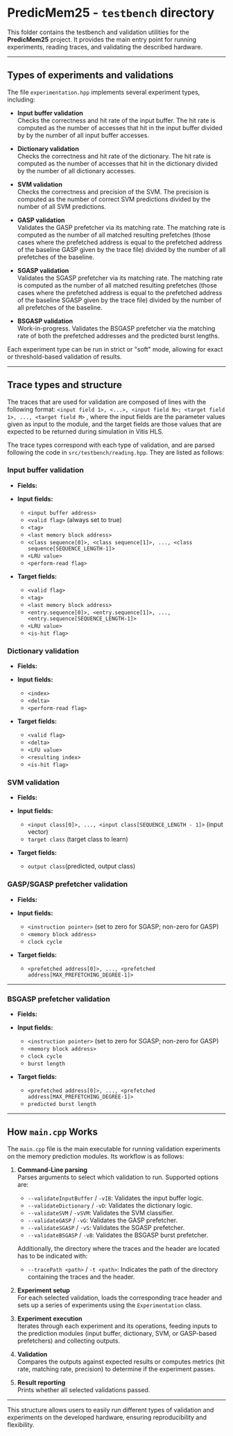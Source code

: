 # PredicMem25 - `testbench` directory

This folder contains the testbench and validation utilities for the **PredicMem25** project. It provides the main entry point for running experiments, reading traces, and validating the described hardware.

---

## Types of experiments and validations

The file `experimentation.hpp` implements several experiment types, including:

- **Input buffer validation**  
  Checks the correctness and hit rate of the input buffer. The hit rate is computed as the number of accesses that hit in the input buffer divided by by the number of all input buffer accesses.

- **Dictionary validation**  
  Checks the correctness and hit rate of the dictionary. The hit rate is computed as the number of accesses that hit in the dictionary divided by the number of all dictionary accesses.

- **SVM validation**  
  Checks the correctness and precision of the SVM. The precision is computed as the number of correct SVM predictions divided by the number of all SVM predictions.

- **GASP validation**  
  Validates the GASP prefetcher via its matching rate. The matching rate is computed as the number of all matched resulting prefetches (those cases where the prefetched address is equal to the prefetched address of the baseline GASP given by the trace file) divided by the number of all prefetches of the baseline.

- **SGASP validation**  
  Validates the SGASP prefetcher via its matching rate. The matching rate is computed as the number of all matched resulting prefetches (those cases where the prefetched address is equal to the prefetched address of the baseline SGASP given by the trace file) divided by the number of all prefetches of the baseline.

- **BSGASP validation**  
  Work-in-progress. Validates the BSGASP prefetcher via the matching rate of both the prefetched addresses and the predicted burst lengths.

Each experiment type can be run in strict or "soft" mode, allowing for exact or threshold-based validation of results.

---

## Trace types and structure

The traces that are used for validation are composed of lines with the following format:
`<input field 1>, <...>, <input field N>; <target field 1>, ..., <target field M>`
, where the input fields are the parameter values given as input to the module, and the target fields are those values that are expected to be returned during simulation in Vitis HLS.

The trace types correspond with each type of validation, and are parsed following the code in `src/testbench/reading.hpp`. They are listed as follows:

### Input buffer validation

- **Fields:**  
 
- **Input fields:**
  - `<input buffer address>`
  - `<valid flag>` (always set to true)
  - `<tag>`
  - `<last memory block address>`
  - `<class sequence[0]>, <class sequence[1]>, ..., <class sequence[SEQUENCE_LENGTH-1]>`
  - `<LRU value>`
  - `<perform-read flag>`

- **Target fields:**
  - `<valid flag>`
  - `<tag>`
  - `<last memory block address>`
  - `<entry.sequence[0]>, <entry.sequence[1]>, ..., <entry.sequence[SEQUENCE_LENGTH-1]>`
  - `<LRU value>`
  - `<is-hit flag>`


### Dictionary validation

- **Fields:**  

- **Input fields:**
  - `<index>`
  - `<delta>`
  - `<perform-read flag>`

- **Target fields:**
  - `<valid flag>`
  - `<delta>`
  - `<LFU value>`
  - `<resulting index>`
  - `<is-hit flag>`


### SVM validation

- **Fields:**  

- **Input fields:**
  - `<input class[0]>, ..., <input class[SEQUENCE_LENGTH - 1]>` (input vector)
  - `target class` (target class to learn)

- **Target fields:**
  - `output class`(predicted, output class)


### GASP/SGASP prefetcher validation

- **Fields:**  

- **Input fields:**
  - `<instruction pointer>` (set to zero for SGASP; non-zero for GASP)
  - `<memory block address>`
  - `clock cycle`

- **Target fields:**
  - `<prefetched address[0]>, ..., <prefetched address[MAX_PREFETCHING_DEGREE-1]>`


---

### BSGASP prefetcher validation

- **Fields:**  

- **Input fields:**
  - `<instruction pointer>` (set to zero for SGASP; non-zero for GASP)
  - `<memory block address>`
  - `clock cycle`
  - `burst length`

- **Target fields:**
  - `<prefetched address[0]>, ..., <prefetched address[MAX_PREFETCHING_DEGREE-1]>`
  - `predicted burst length`


---

## How `main.cpp` Works

The `main.cpp` file is the main executable for running validation experiments on the memory prediction modules. Its workflow is as follows:

1. **Command-Line parsing**  
   Parses arguments to select which validation to run. Supported options are:
   - `--validateInputBuffer` / `-vIB`: Validates the input buffer logic.
   - `--validateDictionary` / `-vD`: Validates the dictionary logic.
   - `--validateSVM` / `-vSVM`: Validates the SVM classifier.
   - `--validateGASP` / `-vG`: Validates the GASP prefetcher.
   - `--validateSGASP` / `-vS`: Validates the SGASP prefetcher.
   - `--validateBSGASP` / `-vB`: Validates the BSGASP burst prefetcher.

   Additionally, the directory where the traces and the header are located has to be indicated with:
   - `--tracePath <path>` / `-t <path>`: Indicates the path of the directory containing the traces and the header.

2. **Experiment setup**  
   For each selected validation, loads the corresponding trace header and sets up a series of experiments using the `Experimentation` class.

3. **Experiment execution**  
   Iterates through each experiment and its operations, feeding inputs to the prediction modules (input buffer, dictionary, SVM, or GASP-based prefetchers) and collecting outputs.

4. **Validation**  
   Compares the outputs against expected results or computes metrics (hit rate, matching rate, precision) to determine if the experiment passes.

5. **Result reporting**  
   Prints whether all selected validations passed.

---

This structure allows users to easily run different types of validation and experiments on the developed hardware, ensuring reproducibility and flexibility.